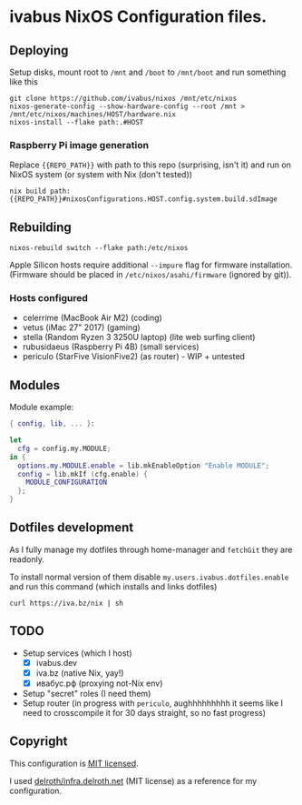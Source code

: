 # ivabus NixOS Configuration files.

## Deploying

Setup disks, mount root to `/mnt` and `/boot` to `/mnt/boot` and run something like this

```
git clone https://github.com/ivabus/nixos /mnt/etc/nixos
nixos-generate-config --show-hardware-config --root /mnt > /mnt/etc/nixos/machines/HOST/hardware.nix
nixos-install --flake path:.#HOST
```

### Raspberry Pi image generation

Replace `{{REPO_PATH}}` with path to this repo (surprising, isn't it) and run on NixOS system (or system with Nix (don't tested))

```
nix build path:{{REPO_PATH}}#nixosConfigurations.HOST.config.system.build.sdImage
```

## Rebuilding

```shell
nixos-rebuild switch --flake path:/etc/nixos
```

Apple Silicon hosts require additional `--impure` flag for firmware installation. (Firmware should be placed in `/etc/nixos/asahi/firmware` (ignored by git)).

### Hosts configured

- celerrime (MacBook Air M2) (coding)
- vetus (iMac 27" 2017) (gaming)
- stella (Random Ryzen 3 3250U laptop) (lite web surfing client)
- rubusidaeus (Raspberry Pi 4B) (small services)
- periculo (StarFive VisionFive2) (as router) - WIP + untested

## Modules

Module example:

```nix
{ config, lib, ... }:

let
  cfg = config.my.MODULE;
in {
  options.my.MODULE.enable = lib.mkEnableOption "Enable MODULE";
  config = lib.mkIf (cfg.enable) {
    MODULE_CONFIGURATION
  };
}
```

## Dotfiles development

As I fully manage my dotfiles through home-manager and `fetchGit` they are readonly.

To install normal version of them disable `my.users.ivabus.dotfiles.enable` and run this command (which installs and links dotfiles)

```
curl https://iva.bz/nix | sh
```

## TODO

- Setup services (which I host)
  - [x] ivabus.dev
  - [x] iva.bz (native Nix, yay!)
  - [x] ивабус.рф (proxying not-Nix env)
- Setup "secret" roles (I need them)
- Setup router (in progress with `periculo`, aughhhhhhhhh it seems like I need to crosscompile it for 30 days straight, so no fast progress)

## Copyright

This configuration is [MIT licensed](./LICENSE).

I used [delroth/infra.delroth.net](https://github.com/delroth/infra.delroth.net) (MIT license) as a reference for my configuration.

